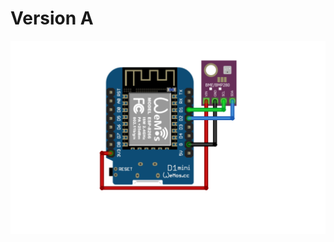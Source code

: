 # Version A


![version](https://github.com/ondrahladik/APRS-WX-Station/blob/main/Image/VersionA.png)